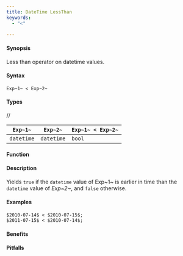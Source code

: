 ```yaml
---
title: DateTime LessThan
keywords:
  - "<"

---
```


#### Synopsis

Less than operator on datetime values.

#### Syntax

`Exp~1~ < Exp~2~`

#### Types

//

| `Exp~1~`      | `Exp~2~`      | `Exp~1~ < Exp~2~`  |
| --- | --- | --- |
| `datetime`     |  `datetime`    | `bool`               |


#### Function

#### Description

Yields `true` if the `datetime` value of Exp~1~ is earlier in time than the `datetime` value
of _Exp~2~_, and `false` otherwise.

#### Examples

```rascal-shell
$2010-07-14$ < $2010-07-15$;
$2011-07-15$ < $2010-07-14$;
```

#### Benefits

#### Pitfalls


